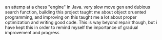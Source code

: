 an attemp at a chess "engine" in Java.
very slow move gen and dubious search function,
building this project taught me about object 
oruented programming, and improving on this taught me a lot about 
proper optimization and writing good code.
This is way beyond repair though, but i have kept
this in order to remind myself the importance 
of gradual improvement and progress 
